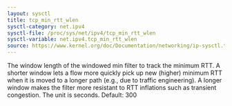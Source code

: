 ```yaml
---
layout: sysctl
title: tcp_min_rtt_wlen
sysctl-category: net.ipv4
sysctl-file: /proc/sys/net/ipv4/tcp_min_rtt_wlen
sysctl-variable: net.ipv4.tcp_min_rtt_wlen
source: https://www.kernel.org/doc/Documentation/networking/ip-sysctl.txt
---
```

The window length of the windowed min filter to track the minimum RTT.
A shorter window lets a flow more quickly pick up new (higher)
minimum RTT when it is moved to a longer path (e.g., due to traffic
engineering). A longer window makes the filter more resistant to RTT
inflations such as transient congestion. The unit is seconds.
Default: 300

